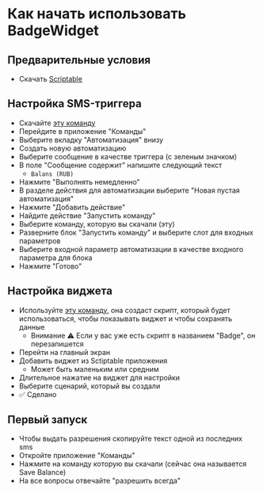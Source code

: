 # Как начать использовать BadgeWidget

## Предварительные условия

- Скачать [Scriptable](https://scriptable.app )

## Настройка SMS-триггера

- Скачайте [эту команду](https://routinehub.co/shortcut/16887/)
- Перейдите в приложение "Команды"
- Выберите вкладку "Автоматизация" внизу
- Создать новую автоматизацию
- Выберите сообщение в качестве триггера (с зеленым значком)
- В поле "Сообщение содержит" напишите следующий текст
  - `Balans (RUB)`
- Нажмите "Выполнять немедленно"
- В разделе действия для автоматизации выберите "Новая пустая автоматизация"
- Нажмите "Добавить действие"
- Найдите действие "Запустить команду"
- Выберите команду, которую вы скачали (эту)
- Разверните блок "Запустить команду" и выберите слот для входных параметров
- Выберите входной параметр автоматизации в качестве входного параметра для блока
- Нажмите "Готово"

## Настройка виджета

- Используйте [эту команду](https://routinehub.co/shortcut/16954), она создаст скрипт, который будет использоваться, чтобы показывать виджет и чтобы сохранять данные
  - Внимание ⚠️ Если у вас уже есть скрипт в названием "Badge", он перезапишется
- Перейти на главный экран
- Добавить виджет из Sctiptable приложения
  - Может быть маленьким или средним
- Длительное нажатие на виджет для настройки
- Выберите сценарий, который вы создали
- ✅ Сделано

## Первый запуск

- Чтобы выдать разрешения скопируйте текст одной из последних sms
- Откройте приложение "Команды"
- Нажмите на команду которую вы скачали (сейчас она называется Save Balance)
- На все вопросы отвечайте "разрешить всегда"
